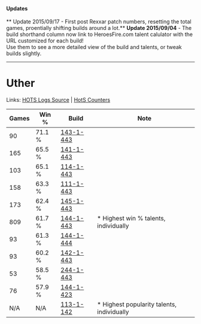 #### Updates
** Update 2015/09/17 - First post Rexxar patch numbers, resetting the total games, proentially shifting builds around a lot.**
**Update 2015/09/04** - The build shorthand column now link to HeroesFire.com talent calulator with the URL customized for each build!  
Use them to see a more detailed view of the build and talents, or tweak builds slightly.

***

# Uther

Links: [HOTS Logs Source](https://www.hotslogs.com/Sitewide/HeroDetails?Hero=Uther) | [HotS Counters](http://hotscounters.com/#/hero/Uther)

Games  | Win %  | Build     | Note
-----  | -----  | -----     | ----
90     | 71.1 % | [143-1-443](http://www.heroesfire.com/hots/talent-calculator/uther#hcuJ) | 
165    | 65.5 % | [141-1-443](http://www.heroesfire.com/hots/talent-calculator/uther#hX_p) | 
103    | 65.1 % | [114-1-443](http://www.heroesfire.com/hots/talent-calculator/uther#gW53) | 
158    | 63.3 % | [111-1-443](http://www.heroesfire.com/hots/talent-calculator/uther#gOmJ) | 
173    | 62.4 % | [145-1-443](http://www.heroesfire.com/hots/talent-calculator/uther#hhmp) | 
809    | 61.7 % | [144-1-443](http://www.heroesfire.com/hots/talent-calculator/uther#hfKZ) | * Highest win % talents, individually
93     | 61.3 % | [144-1-444](http://www.heroesfire.com/hots/talent-calculator/uther#hfKa) | 
93     | 60.2 % | [142-1-443](http://www.heroesfire.com/hots/talent-calculator/uther#haS3) | 
53     | 58.5 % | [244-1-443](http://www.heroesfire.com/hots/talent-calculator/uther#lTTZ) | 
76     | 57.9 % | [144-1-423](http://www.heroesfire.com/hots/talent-calculator/uther#hfKF) | 
N/A    | N/A    | [113-1-142](http://www.heroesfire.com/hots/talent-calculator/uther#gTa6) | * Highest popularity talents, individually
